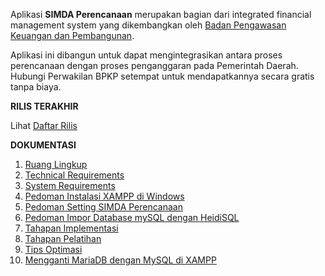 Aplikasi **SIMDA Perencanaan** merupakan bagian dari integrated financial management system yang dikembangkan oleh [Badan Pengawasan Keuangan dan Pembangunan](www.bpkp.go.id).

Aplikasi ini dibangun untuk dapat mengintegrasikan antara proses perencanaan dengan proses penganggaran pada Pemerintah Daerah. Hubungi Perwakilan BPKP setempat untuk mendapatkannya secara gratis tanpa biaya.

**RILIS TERAKHIR**

Lihat [Daftar Rilis](http://github.com/simda-id/simcan/releases)

**DOKUMENTASI**

1. [Ruang Lingkup](Ruang-Lingkup.md)
2. [Technical Requirements](Technical-Requirements.md)
3. [System Requirements](System-Requirements.md)
4. [Pedoman Instalasi XAMPP di Windows](Pedoman-Instalasi-XAMPP-di-Windows.md)
5. [Pedoman Setting SIMDA Perencanaan](Pedoman-Instalasi-SIMDA-Perencanaan.md)
6. [Pedoman Impor Database mySQL dengan HeidiSQL](Pedoman-Impor-Database-mySQL.md)
7. [Tahapan Implementasi](Tahapan-Implementasi.md)
8. [Tahapan Pelatihan](Tahapan-Pelatihan.md)
9. [Tips Optimasi](Tips-Optimasi.md)
10. [Mengganti MariaDB dengan MySQL di XAMPP](Mengganti-MariaDB-dengan-MySQL-di-XAMPP.md)
